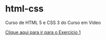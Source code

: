 # html-css
Curso de HTML 5 e CSS 3 do Curso em Vídeo

<a href="https://matheusgomestech.github.io/html-css/ex001" target="_blank">Clique aqui para ir para o Exercício 1</a>

